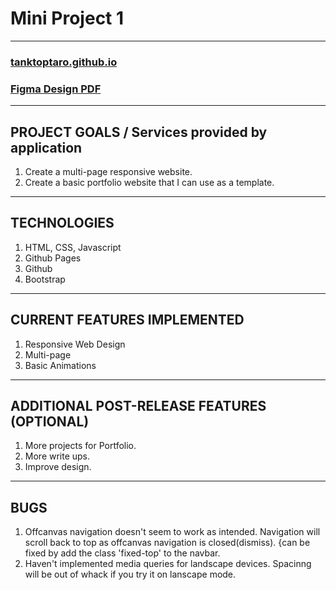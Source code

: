 # Mini Project 1
---

### [tanktoptaro.github.io](https://tanktoptaro.github.io/)
### [Figma Design PDF](https://drive.google.com/file/d/1PRvVluyxFejo9PoQFJfps5XNRp1S2MfR/view?usp=share_link)

---

## PROJECT GOALS / Services provided by application
1. Create a multi-page responsive website.
2. Create a basic portfolio website that I can use as a template.
---

## TECHNOLOGIES
1. HTML, CSS, Javascript
2. Github Pages
3. Github
4. Bootstrap
---

## CURRENT FEATURES IMPLEMENTED
1. Responsive Web Design
2. Multi-page
3. Basic Animations
---

## ADDITIONAL POST-RELEASE FEATURES (OPTIONAL)
1. More projects for Portfolio.
2. More write ups.
3. Improve design.
--- 

## BUGS
1. Offcanvas navigation doesn't seem to work as intended. Navigation will scroll back to top as offcanvas navigation is closed(dismiss). {can be fixed by add the class 'fixed-top' to the navbar.
2. Haven't implemented media queries for landscape devices. Spacinng will be out of whack if you try it on lanscape mode.

